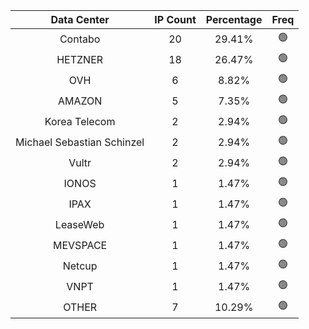| Data Center | IP Count | Percentage | Freq |
|:------------:|:--------:|:-----------:|:-----:|
| Contabo | 20 | 29.41% | 🟢 |
| HETZNER | 18 | 26.47% | 🟢 |
| OVH | 6 | 8.82% | 🟢 |
| AMAZON | 5 | 7.35% | 🟢 |
| Korea Telecom | 2 | 2.94% | 🟢 |
| Michael Sebastian Schinzel | 2 | 2.94% | 🟢 |
| Vultr | 2 | 2.94% | 🟢 |
| IONOS | 1 | 1.47% | 🟢 |
| IPAX | 1 | 1.47% | 🟢 |
| LeaseWeb | 1 | 1.47% | 🟢 |
| MEVSPACE | 1 | 1.47% | 🟢 |
| Netcup | 1 | 1.47% | 🟢 |
| VNPT | 1 | 1.47% | 🟢 |
| OTHER | 7 | 10.29% | 🟢 |
